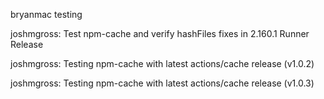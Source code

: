 bryanmac testing

joshmgross: Test npm-cache and verify hashFiles fixes in 2.160.1 Runner Release

joshmgross: Testing npm-cache with latest actions/cache release (v1.0.2)

joshmgross: Testing npm-cache with latest actions/cache release (v1.0.3)
